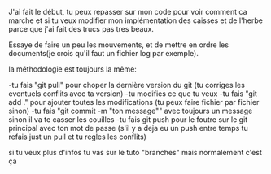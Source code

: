 J'ai fait le début, tu peux repasser sur mon code pour voir comment ca marche et si tu veux modifier mon implémentation des caisses et de l'herbe parce que j'ai fait des trucs pas tres beaux.

Essaye de faire un peu les mouvements, et de mettre en ordre les documents(je crois qu'il faut un fichier log par exemple).

la méthodologie est toujours la même:

-tu fais "git pull" pour choper la dernière version du git (tu corriges les eventuels conflits avec ta version)
-tu modifies ce que tu veux
-tu fais "git add ." pour ajouter toutes les modifications (tu peux faire fichier par fichier sinon)
-tu fais "git commit -m "ton message"" avec toujours un message sinon il va te casser les couilles
-tu fais git push pour le foutre sur le git principal avec ton mot de passe (s'il y a deja eu un push entre temps tu refais just un pull et tu regles les conflits)

si tu veux plus d'infos tu vas sur le tuto "branches" mais normalement c'est ça
